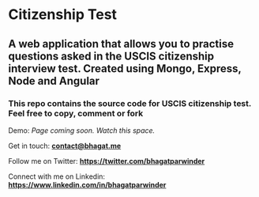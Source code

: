 # Citizenship Test

## A web application that allows you to practise questions asked in the USCIS citizenship interview test. Created using Mongo, Express, Node and Angular

### This repo contains the source code for USCIS citizenship test. Feel free to copy, comment or fork

Demo: *Page coming soon. Watch this space.*

Get in touch: **contact@bhagat.me**

Follow me on Twitter: **https://twitter.com/bhagatparwinder**

Connect with me on Linkedin: **https://www.linkedin.com/in/bhagatparwinder**
